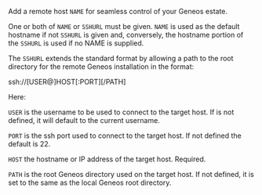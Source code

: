 Add a remote host `NAME` for seamless control of your Geneos estate.

One or both of `NAME` or `SSHURL` must be given. `NAME` is used as
the default hostname if not `SSHURL` is given and, conversely, the
hostname portion of the `SSHURL` is used if no NAME is supplied.

The `SSHURL` extends the standard format by allowing a path to the
root directory for the remote Geneos installation in the format:

  ssh://[USER@]HOST[:PORT][/PATH]

Here:

`USER` is the username to be used to connect to the target host. If
is not defined, it will default to the current username.

`PORT` is the ssh port used to connect to the target host. If not
defined the default is 22.

`HOST` the hostname or IP address of the target host. Required.
  
`PATH` is the root Geneos directory used on the target host. If not
defined, it is set to the same as the local Geneos root directory.
